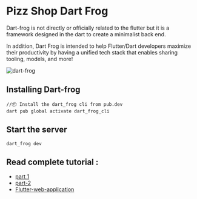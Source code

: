 # Pizz Shop Dart Frog

Dart-frog is not directly or officially related to the flutter but it is a framework designed in the dart to create a minimalist back end.

In addition, Dart Frog is intended to help Flutter/Dart developers maximize their productivity by having a unified tech stack that enables sharing tooling, models, and more!


![dart-frog](https://raw.githubusercontent.com/VeryGoodOpenSource/dart_frog/main/assets/dart_frog_logo_black.png)


## Installing Dart-frog

```
//📦 Install the dart_frog cli from pub.dev
dart pub global activate dart_frog_cli
```


## Start the server

```
dart_frog dev 
```

## Read complete tutorial :

- [part 1](https://dev.to/djsmk123/build-full-stack-application-using-flutter-ft-dart-frog-and-mongodb-part-1-1e2k)
- [part-2](https://dev.to/djsmk123/build-full-stack-application-using-flutter-ft-dart-frog-and-mongodb-part-2-m1a)
- [Flutter-web-application](https://github.com/Djsmk123/pizza_shop_flutter_web_app)



